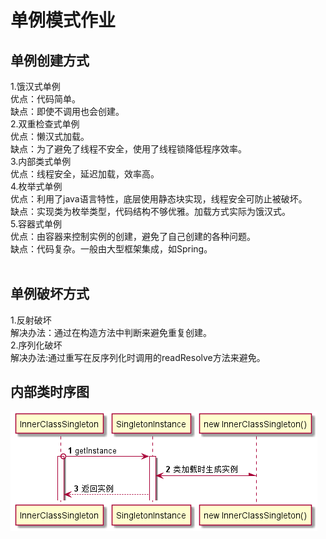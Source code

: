 # 单例模式作业<br>
## 单例创建方式<br>
1.饿汉式单例<br>
优点：代码简单。<br>
缺点：即使不调用也会创建。<br>
2.双重检查式单例<br>
优点：懒汉式加载。<br>
缺点：为了避免了线程不安全，使用了线程锁降低程序效率。<br>
3.内部类式单例<br>
优点：线程安全，延迟加载，效率高。<br>
4.枚举式单例<br>
优点：利用了java语言特性，底层使用静态块实现，线程安全可防止被破坏。<br>
缺点：实现类为枚举类型，代码结构不够优雅。加载方式实际为饿汉式。<br>
5.容器式单例<br>
优点：由容器来控制实例的创建，避免了自己创建的各种问题。<br>
缺点：代码复杂。一般由大型框架集成，如Spring。<br>
<br>
## 单例破坏方式<br>
1.反射破坏<br>
解决办法：通过在构造方法中判断来避免重复创建。<br>
2.序列化破坏<br>
解决办法:通过重写在反序列化时调用的readResolve方法来避免。<br>

## 内部类时序图<br>
![内部类时序图](内部类时序图.png)

